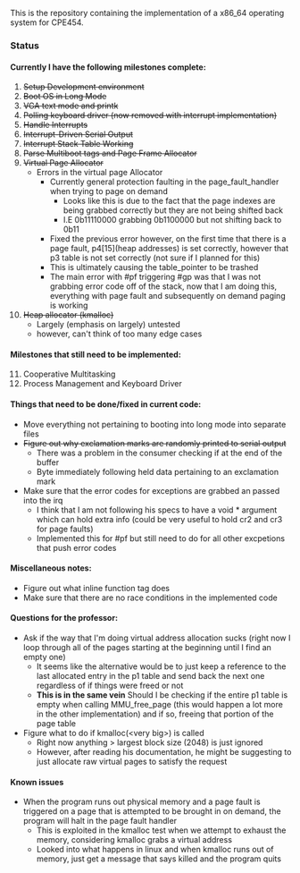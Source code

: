 This is the repository containing the implementation of a x86_64 operating system for CPE454.

### Status
#### Currently I have the following milestones complete:
1. ~~Setup Development environment~~
2. ~~Boot OS in Long Mode~~
3. ~~VGA text mode and printk~~
4. ~~Polling keyboard driver (now removed with interrupt implementation)~~
5. ~~Handle Interrupts~~
6. ~~Interrupt-Driven Serial Output~~
7. ~~Interrupt Stack Table Working~~
8. ~~Parse Multiboot tags and Page Frame Allocator~~
9. ~~Virtual Page Allocator~~
    * Errors in the virtual page Allocator
        * Currently general protection faulting in the page_fault_handler when trying to page on demand
            * Looks like this is due to the fact that the page indexes are being grabbed correctly but they are not being shifted back
            * I.E 0b11110000 grabbing 0b1100000 but not shifting back to 0b11
        * Fixed the previous error however, on the first time that there is a page fault, p4[15](heap addresses) is set correctly, however that p3 table is not set correctly (not sure if I planned for this)
        * This is ultimately causing the table_pointer to be trashed
        * The main error with #pf triggering #gp was that I was not grabbing error code off of the stack, now that I am doing this, everything with page fault and subsequently on demand paging is working
10. ~~Heap allocator (kmalloc)~~
    * Largely (emphasis on largely) untested
    * however, can't think of too many edge cases
#### Milestones that still need to be implemented:
11. Cooperative Multitasking
12. Process Management and Keyboard Driver

#### Things that need to be done/fixed in current code:
* Move everything not pertaining to booting into long mode into separate files
* ~~Figure out why exclamation marks are randomly printed to serial output~~
    * There was a problem in the consumer checking if at the end of the buffer
    * Byte immediately following held data pertaining to an exclamation mark
* Make sure that the error codes for exceptions are grabbed an passed into the irq
    * I think that I am not following his specs to have a void * argument which can hold extra info (could be very useful to hold cr2 and cr3 for page faults)
    * Implemented this for #pf but still need to do for all other excpetions that push error codes
#### Miscellaneous notes:
* Figure out what inline function tag does
* Make sure that there are no race conditions in the implemented code

#### Questions for the professor:
* Ask if the way that I'm doing virtual address allocation sucks (right now I loop through all of the pages starting at the beginning until I find an empty one)
    * It seems like the alternative would be to just keep a reference to the last allocated entry in the p1 table and send back the next one regardless of if things were freed or not
    * <b>This is in the same vein</b> Should I be checking if the entire p1 table is empty when calling MMU_free_page (this would happen a lot more in the other implementation) and if so, freeing that portion of the page table
* Figure what to do if kmalloc(\<very big\>) is called
    * Right now anything > largest block size (2048) is just ignored
    * However, after reading his documentation, he might be suggesting to just allocate raw virtual pages to satisfy the request

#### Known issues
* When the program runs out physical memory and a page fault is triggered on a page that is attempted to be brought in on demand, the program will halt in the page fault handler
    * This is exploited in the kmalloc test when we attempt to exhaust the memory, considering kmalloc grabs a virtual address
    * Looked into what happens in linux and when kmalloc runs out of memory, just get a message that says killed and the program quits
